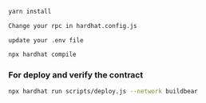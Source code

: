 ```bash
yarn install
```
```bash
Change your rpc in hardhat.config.js
```
```
update your .env file
```
```bash
npx hardhat compile
```
### For deploy and verify the contract

```bash
npx hardhat run scripts/deploy.js --network buildbear
```